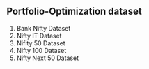 ## Portfolio-Optimization dataset

1. Bank Nifty Dataset
2. Nifty IT Dataset
3. Nifity 50 Dataset
4. Nifty 100 Dataset
5. Nifty Next 50 Dataset
